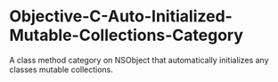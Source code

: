 # Objective-C-Auto-Initialized-Mutable-Collections-Category
A class method category on NSObject that automatically initializes any classes mutable collections.
